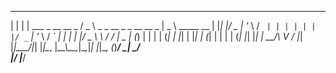   _   _                    ___                            ____             
 | | | | ___  _ __   __ _ / _ \ _   _  __ _ _ __   __ _  |  _ \  _____   __
 | |_| |/ _ \| '_ \ / _` | | | | | | |/ _` | '_ \ / _` | | | | |/ _ \ \ / /
 |  _  | (_) | | | | (_| | |_| | |_| | (_| | | | | (_| |_| |_| |  __/\ V / 
 |_| |_|\___/|_| |_|\__, |\__\_\\__,_|\__,_|_| |_|\__, (_)____/ \___| \_/  
                    |___/                         |___/                    

